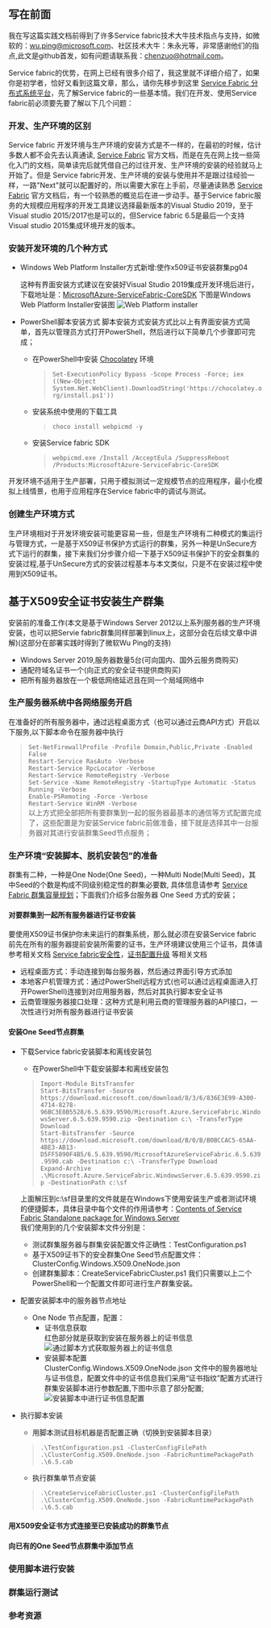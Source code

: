 ## 写在前面

我在写这篇实践文档前得到了许多Service fabric技术大牛技术指点与支持，如微软的：wu.ping@microsoft.com、社区技术大牛：朱永光等，非常感谢他们的指点,此文是github首发，如有问题请联系我：chenzuo@hotmail.com。

Service fabric的优势，在网上已经有很多介绍了，我这里就不详细介绍了，如果你是初学者，恰好又看到这篇文章，那么，请你先移步到这里 [Service Fabric 分布式系统平台](https://docs.microsoft.com/zh-cn/azure/service-fabric/)，先了解Service fabric的一些基本情。我们在开发、使用Service fabric前必须要先要了解以下几个问题：

### 开发、生产环境的区别
Service fabric 开发环境与生产环境的安装方式是不一样的，在最初的时候，估计多数人都不会先去认真通读, [Service Fabric](https://docs.microsoft.com/en-us/azure/service-fabric/ "Service Fabric Documentation") 官方文档，而是在先在网上找一些简化入门的文档，简单读完后就凭借自己的过往开发、生产环境的安装的经验就马上开始了。但是 Service fabric开发、生产环境的安装与使用并不是跟过往经验一样，一路"Next"就可以配置好的，所以需要大家在上手前，尽量通读熟悉 [Service Fabric](https://docs.microsoft.com/en-us/azure/service-fabric/ "Service Fabric Documentation") 官方文档后，有一个较熟悉的概览后在进一步动手。基于Service fabric服务的大规模应用程序的开发工具建议选择最新版本的Visual Studio 2019，至于Visual studio 2015/2017也是可以的，但Service fabric 6.5是最后一个支持Visual studio 2015集成环境开发的版本。
### 安装开发环境的几个种方式
- Windows Web Platform Installer方式新增:使作x509证书安装群集pg04

    这种有界面安装方式建议在安装好Visual Studio 2019集成开发环境后进行，下载地址是：[MicrosoftAzure-ServiceFabric-CoreSDK](https://webpihandler.azurewebsites.net/web/handlers/webpi.ashx/getinstaller/MicrosoftAzure-ServiceFabric-CoreSDK.appids "MicrosoftAzure-ServiceFabric-CoreSDK.exe")
    下图是Windows Web Platform Installer安装图
    ![Web Platform installer](_v_images/_05_01.png)
- PowerShell脚本安装方式
    脚本安装方式安装方式比以上有界面安装方式简单，首先以管理员方式打开PowerShell，然后进行以下简单几个步骤即可完成；
    + 在PowerShell中安装 [Chocolatey](https://chocolatey.org/install "Installing Chocolatey") 环境
    
        > ` Set-ExecutionPolicy Bypass -Scope Process -Force; iex ((New-Object System.Net.WebClient).DownloadString('https://chocolatey.org/install.ps1')) `
    + 安装系统中使用的下载工具
        >` choco install webpicmd -y `
    + 安装Service fabric SDK
        >` webpicmd.exe /Install /AcceptEula /SuppressReboot /Products:MicrosoftAzure-ServiceFabric-CoreSDK `
        
开发环境不适用于生产部署，只用于模拟测试一定规模节点的应用程序，最小化模拟上线情景，也用于应用程序在Service fabric中的调试与测试。
### 创建生产环境方式
生产环境相对于开发环境安装可能更容易一些，但是生产环境有二种模式的集运行与管理方式，一是基于X509证书保护方式运行的群集，另外一种是UnSecure方式下运行的群集，接下来我们分步骤介绍一下基于X509证书保护下的安全群集的安装过程,基于UnSecure方式的安装过程基本与本文类似，只是不在安装过程中使用到X509证书。

## 基于X509安全证书安装生产群集
安装前的准备工作(本文是基于Windows Server 2012以上系列服务器的生产环境安装，也可以把Servie fabric群集同样部署到linux上，这部分会在后续文章中讲解)(这部分在部署实践时得到了微软Wu Ping的支持)
- Windows Server 2019,服务器数量5台(可向国内、国外云服务商购买)
- 通配符域名证书一个(向正式的安全证书提供商购买)
- 把所有服务器放在一个极低网络延迟且在同一个局域网络中
### 生产服务器系统中各网络服务开启
在准备好的所有服务器中，通过远程桌面方式（也可以通过云商API方式）开启以下服务,以下脚本命令在服务器中执行
> ` Set-NetFirewallProfile -Profile Domain,Public,Private -Enabled False `  
` Restart-Service RasAuto -Verbose `  
` Restart-Service RpcLocator -Verbose `  
` Restart-Service RemoteRegistry -Verbose `  
` Set-Service -Name RemoteRegistry -StartupType Automatic -Status Running -Verbose `  
`Enable-PSRemoting -Force -Verbose `  
`Restart-Service WinRM -Verbose `   
以上方式把全部把所有要群集到一起的服务器最基本的通信等方式配置完成了，这些配置是为安装Service fabric前做准备，接下就是选择其中一台服务器对其进行安装群集Seed节点服务；
### 生产环境“安装脚本、脱机安装包”的准备
群集有二种，一种是One Node(One Seed)，一种Multi Node(Multi Seed)，其中Seed的个数是构成不同级别稳定性的群集必要数, 具体信息请参考 [Service Fabric 群集容量规划](https://docs.microsoft.com/en-us/azure/service-fabric/service-fabric-cluster-capacity "Service Fabric 群集容量规划")；下面我们介绍多台服务器 One Seed 方式的安装；
#### 对要群集到一起所有服务器进行证书安装
要使用X509证书保护你未来运行的群集系统，那么就必须在安装Service fabric前先在所有的服务器提前安装所需要的证书，生产环境建议使用三个证书，具体请参考相关文档 [Service fabric安全性](https://docs.azure.cn/zh-cn/service-fabric/service-fabric-best-practices-security)，[证书配置升级](https://docs.azure.cn/zh-cn/service-fabric/service-fabric-cluster-config-upgrade-windows-server) 等相关文档
- 远程桌面方式：手动连接到每台服务器，然后通过界面引导方式添加
- 本地客户机管理方式：通过PowerShell远程方式(也可以通过远程桌面进入打开PowerShell)连接到对应用服务器，然后对其执行脚本安全证书
- 云商管理服务器接口处理：这种方式是利用云商的管理服务器的API接口，一次性进行对所有服务器进行证书安装
#### 安装One Seed节点群集
- 下载Service fabric安装脚本和离线安装包
    - 在PowerShell中下载安装脚本和离线安装包  
    >` Import-Module BitsTransfer `  
    ` Start-BitsTransfer -Source https://download.microsoft.com/download/8/3/6/836E3E99-A300-4714-8278-96BC3E8B5528/6.5.639.9590/Microsoft.Azure.ServiceFabric.WindowsServer.6.5.639.9590.zip -Destination c:\ -TransferType Download `  
    ` Start-BitsTransfer -Source https://download.microsoft.com/download/B/0/B/B0BCCAC5-65AA-4BE3-AB13-D5FF5890F4B5/6.5.639.9590/MicrosoftAzureServiceFabric.6.5.639.9590.cab -Destination c:\ -TransferType Download `  
    ` Expand-Archive .\Microsoft.Azure.ServiceFabric.WindowsServer.6.5.639.9590.zip -DestinationPath c:\sf `  
    
    上面解压到c:\sf目录里的文件就是在Windows下使用安装生产或者测试环境的便捷脚本，具体目录中每个文件的作用请参考：[Contents of Service Fabric Standalone package for Windows Server](https://docs.microsoft.com/en-us/azure/service-fabric/service-fabric-cluster-standalone-package-contents)  
    我们使用到的几个安装脚本文件分别是：  
    - 测试群集服务器与群集安装配置文件正确性：TestConfiguration.ps1
    - 基于X509证书下的安全群集One Seed节点配置文件：ClusterConfig.Windows.X509.OneNode.json  
    - 创建群集脚本：CreateServiceFabricCluster.ps1
    我们只需要以上二个PowerShell和一个配置文件即可进行生产群集安装。
   　
- 配置安装脚本中的服务器节点地址
    - One Node 节点配置，配置：                 
        - 证书信息获取  
        红色部分就是获取到安装在服务器上的证书信息  
        ![通过脚本方式获取服务器上的证书信息](_v_images/_05_02.png)
        - 安装脚本配置  
        ClusterConfig.Windows.X509.OneNode.json 文件中的服务器地址与证书信息，配置文件中的证书信息我们采用“证书指纹”配置方式进行群集安装脚本进行参数配置,下图中示意了部分配置;  
        ![安装脚本中进行证书信息配置](_v_images/_05_03.png)
- 执行脚本安装
    - 用脚本测试目标机器是否配置正确（切换到安装脚本目录）  
    > ` .\TestConfiguration.ps1 -ClusterConfigFilePath .\ClusterConfig.X509.OneNode.json -FabricRuntimePackagePath .\6.5.cab `
    - 执行群集单节点安装  
    > ` .\CreateServiceFabricCluster.ps1 -ClusterConfigFilePath .\ClusterConfig.X509.OneNode.json -FabricRuntimePackagePath .\6.5.cab `
#### 用X509安全证书方式连接至已安装成功的群集节点
#### 向已有的One Seed节点群集中添加节点
### 使用脚本进行安装
### 群集运行测试
### 参考资源

